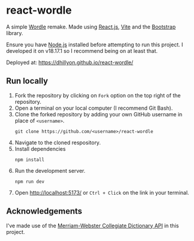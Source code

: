 # react-wordle
A simple [Wordle](https://www.nytimes.com/games/wordle/index.html) remake. Made using [React.js](https://react.dev/), [Vite](https://vitejs.dev/) and the [Bootstrap](https://getbootstrap.com/docs/5.3/getting-started/introduction/) library.

Ensure you have [Node.js](https://nodejs.org/en) installed before attempting to run this project. I developed it on v18.17.1 so I recommend being on at least that.

Deployed at: https://dhillyon.github.io/react-wordle/

## Run locally
1. Fork the repository by clicking on `Fork` option on the top right of the repository.
2. Open a terminal on your local computer (I recommend Git Bash).
3. Clone the forked repository by adding your own GitHub username in place of `<username>`.
   ```
   git clone https://github.com/<username>/react-wordle
   ```
4. Navigate to the cloned respository.
5. Install dependencies
   ```
   npm install
   ```
7. Run the development server.
   ```
   npm run dev
   ```
8. Open [http://localhost:5173/](http://localhost:5173/) or `Ctrl + Click` on the link in your terminal.

## Acknowledgements
I've made use of the [Merriam-Webster Collegiate Dictionary API](https://www.dictionaryapi.com/products/api-collegiate-dictionary) in this project.
